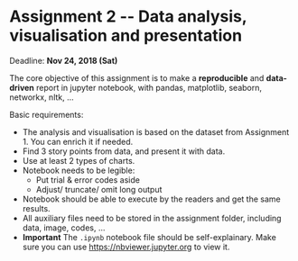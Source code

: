 # Assignment 2 -- Data analysis, visualisation and presentation

Deadline: **Nov 24, 2018 (Sat)**

The core objective of this assignment is to make a **reproducible** and **data-driven** report in jupyter notebook, with pandas, matplotlib, seaborn, networkx, nltk, ...

Basic requirements:

- The analysis and visualisation is based on the dataset from Assignment 1. You can enrich it if needed.
- Find 3 story points from data, and present it with data.
- Use at least 2 types of charts.
- Notebook needs to be legible:
  - Put trial & error codes aside
  - Adjust/ truncate/ omit long output
- Notebook should be able to execute by the readers and get the same results.
- All auxiliary files need to be stored in the assignment folder, including data, image, codes, ...
- **Important** The `.ipynb` notebook file should be self-explainary. Make sure you can use https://nbviewer.jupyter.org to view it.
